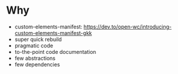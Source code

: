 # Why 


+ custom-elements-manifest: https://dev.to/open-wc/introducing-custom-elements-manifest-gkk
+ super quick rebuild
+ pragmatic code
+ to-the-point code documentation
+ few abstractions
+ few dependencies
